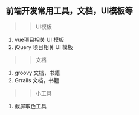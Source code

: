 ## 前端开发常用工具，文档，UI模板等
>> UI模板
1. vue项目相关 UI 模板
2. jQuery 项目相关 UI 模板
>> 文档
1. groovy 文档，书籍
2. Grrails 文档，书籍
>> 小工具
1. 截屏取色工具